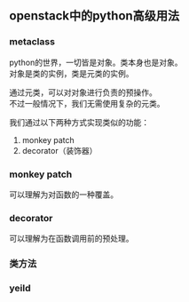 openstack中的python高级用法
----
### metaclass
python的世界，一切皆是对象。类本身也是对象。  
对象是类的实例，类是元类的实例。  

通过元类，可以对对象进行负责的预操作。  
不过一般情况下，我们无需使用复杂的元类。  

我们通过以下两种方式实现类似的功能：
1. monkey patch
2. decorator（装饰器）

### monkey patch
可以理解为对函数的一种覆盖。  

### decorator
可以理解为在函数调用前的预处理。 

### 类方法

### yeild

